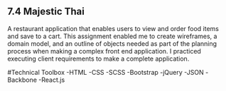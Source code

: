 ## 7.4 Majestic Thai
A restaurant application that enables users to view and order food items and save to a cart. This assignment enabled me to create wireframes, a domain model, and an outline of objects needed as part of the planning process when making a complex front end application. I practiced executing client requirements to make a complete application.

#Technical Toolbox -HTML -CSS -SCSS -Bootstrap -jQuery -JSON -Backbone -React.js
